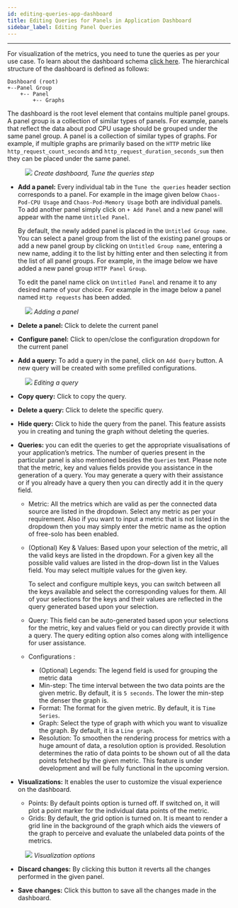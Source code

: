 ```yaml
---
id: editing-queries-app-dashboard
title: Editing Queries for Panels in Application Dashboard
sidebar_label: Editing Panel Queries
---
```


___

For visualization of the metrics, you need to tune the queries as per your use case. To learn about the dashboard schema [click here](https://raw.githubusercontent.com/litmuschaos/litmus/master/monitoring/portal-dashboards/schema.json). The hierarchical structure of the dashboard is defined as follows:
 
```
Dashboard (root)
+--Panel Group
    +-- Panel
      	+-- Graphs
```

The dashboard is the root level element that contains multiple panel groups. A panel group is a collection of similar types of panels. For example, panels that reflect the data about pod CPU usage should be grouped under the same panel group. A panel is a collection of similar types of graphs. For example, if multiple graphs are primarily based on the `HTTP` metric like `http_request_count_seconds` and `http_request_duration_seconds_sum` then they can be placed under the same panel. 

<figure>
<img src={require('../assets/user-guides/observability/setup/create-dashboard-tune-queries.png').default} />
<i>Create dashboard, Tune the queries step</i>
</figure>

- **Add a panel:** Every individual tab in the `Tune the queries` header section corresponds to a panel. For example in the image given below  `Chaos-Pod-CPU Usage` and `Chaos-Pod-Memory Usage` both are individual panels. To add another panel simply click on `+ Add Panel` and a new panel will appear with the name `Untitled Panel`.

  By default, the newly added panel is placed in the `Untitled Group name`. You can select a panel group from the list of the existing panel groups or add a new panel group by clicking on `Untitled Group name`, entering a new name, adding it to the list by hitting enter and then selecting it from the list of all panel groups. For example, in the image below we have added a new panel group `HTTP Panel Group`.

  To edit the panel name click on `Untitled Panel` and rename it to any desired name of your choice. For example in the image below a panel named `Http requests` has been added.

<figure>
<img src={require('../assets/user-guides/observability/setup/create-dashboard-add-panel.png').default} />
<i>Adding a panel</i>
</figure>


- **Delete a panel:** Click to delete the current panel 
- **Configure panel:** Click to open/close the configuration dropdown for the current panel 

- **Add a query:** To add a query in the panel, click on `Add Query` button. 
A new query will be created with some prefilled configurations.

<figure>
<img src={require('../assets/user-guides/observability/setup/create-dashboard-edit-query.png').default} />
<i>Editing a query</i>
</figure>

- **Copy query:** Click to copy the query.
- **Delete a query:** Click to delete the specific query.
- **Hide query:**  Click to hide the query from the panel. This feature assists you in creating and tuning the graph without deleting the queries. 
- **Queries:** you can edit the queries to get the appropriate visualisations of your application’s metrics. The number of queries present in the particular panel is also mentioned besides the `Queries` text. Please note that the metric, key and values fields provide you assistance in the generation of a query. You may generate a query with their assistance or if you already have a query then you can directly add it in the query field.
  - Metric: All the metrics which are valid as per the connected data source are listed in the dropdown. Select any metric as per your requirement. Also if you want to input a metric that is not listed in the dropdown then you may simply enter the metric name as the option of free-solo has been enabled. 
  - (Optional) Key & Values:  Based upon your selection of the metric, all the valid keys are listed in the dropdown. For a given key all the possible valid values are listed in the drop-down list in the Values field. You may select multiple values for the given key.
  
    To select and configure multiple keys, you can switch between all the keys available and select the corresponding values for them. All of your selections for the keys and their values are reflected in the query generated based upon your selection.

  - Query: This field can be auto-generated based upon your selections for the metric, key and values field or you can directly provide it with a query. The query editing option also comes along with intelligence for user assistance. 

  - Configurations :
    - (Optional) Legends: The legend field is used for grouping the metric data
    - Min-step: The time interval between the two data points are the given metric. By default, it is `5 seconds`. The lower the min-step the denser the graph is.
    - Format: The format for the given metric. By default, it is `Time Series`.
    - Graph: Select the type of graph with which you want to visualize the graph. By default, it is a `Line graph`.
    - Resolution: To smoothen the rendering process for metrics with a huge amount of data, a resolution option is provided. Resolution determines the ratio of data points to be shown out of all the data points fetched by the given metric. This feature is under development and will be fully functional in the upcoming version.

- **Visualizations:**
It enables the user to customize the visual experience on the dashboard. 
  - Points: By default points option is turned off. If switched on, it will plot a point marker for the individual data points of the metric.  
  - Grids: By default, the grid option is turned on. It is meant to render a grid line in the background of the graph which aids the viewers of the graph to perceive and evaluate the unlabeled data points of the metrics.   

<figure>
<img src={require('../assets/user-guides/observability/setup/create-dashboard-visualization-options.png').default} />
<i>Visualization options</i>
</figure>


- **Discard changes:** By clicking this button it reverts all the changes performed in the given panel.

- **Save changes:** Click this button to save all the changes made in the dashboard.
